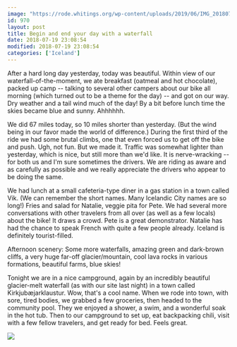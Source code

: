 ```yaml
---
image: "https://rode.whitings.org/wp-content/uploads/2019/06/IMG_20180719_061217.jpg"
id: 970
layout: post
title: Begin and end your day with a waterfall
date: 2018-07-19 23:08:54
modified: 2018-07-19 23:08:54
categories: ['Iceland']
---
```


After a hard long day yesterday, today was beautiful. Within view of our waterfall-of-the-moment, we ate breakfast (oatmeal and hot chocolate), packed up camp -- talking to several other campers about our bike all morning (which turned out to be a theme for the day) -- and got on our way. Dry weather and a tail wind much of the day! By a bit before lunch time the skies became blue and sunny. Ahhhhhh.

We did 67 miles today, so 10 miles shorter than yesterday. (But the wind being in our favor made the world of difference.) During the first third of the ride we had some brutal climbs, one that even forced us to get off the bike and push. Ugh, not fun. But we made it. Traffic was somewhat lighter than yesterday, which is nice, but still more than we'd like. It is nerve-wracking -- for both us and I'm sure sometimes the drivers. We are riding as aware and as carefully as possible and we really appreciate the drivers who appear to be doing the same.

We had lunch at a small cafeteria-type diner in a gas station in a town called Vik. (We can remember the short names. Many Icelandic City names are so long!) Fries and salad for Natalie, veggie pita for Pete. We had several more conversations with other travelers from all over (as well as a few locals) about the bike! It draws a crowd. Pete is a great demonstrator. Natalie has had the chance to speak French with quite a few people already. Iceland is definitely tourist-filled.

Afternoon scenery: Some more waterfalls, amazing green and dark-brown cliffs, a very huge far-off glacier/mountain, cool lava rocks in various formations, beautiful farms, blue skies!

Tonight we are in a nice campground, again by an incredibly beautiful glacier-melt waterfall (as with our site last night) in a town called Kirkjubæjarklaustur. Wow, that's a cool name. When we rode into town, with sore, tired bodies, we grabbed a few groceries, then headed to the community pool. They we enjoyed a shower, a swim, and a wonderful soak in the hot tub. Then to our campground to set up, eat backpacking chili, visit with a few fellow travelers, and get ready for bed. Feels great.

![](https://whitingpt.files.wordpress.com/2018/07/screenshot_20180720-040729.png)
